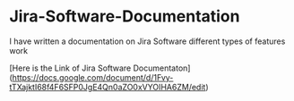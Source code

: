 # Jira-Software-Documentation
I have written a documentation on Jira Software different types of features work 

[Here is the Link of Jira Software Documentaton] (https://docs.google.com/document/d/1Fvy-tTXajktI68f4F6SFP0JgE4Qn0aZO0xVYOIHA6ZM/edit)



